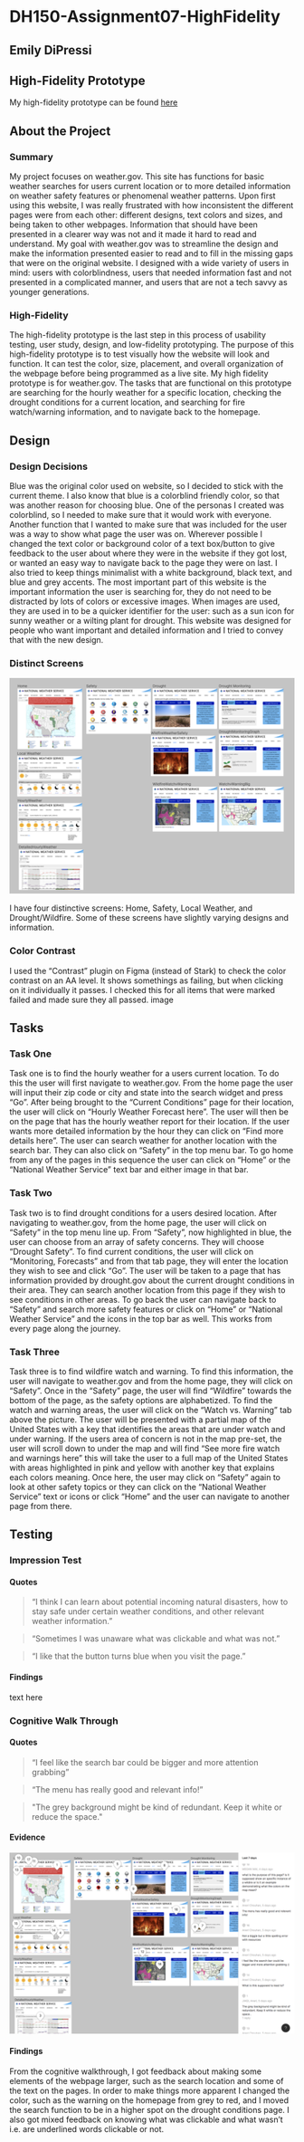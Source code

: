 # DH150-Assignment07-HighFidelity

## Emily DiPressi 

## High-Fidelity Prototype

My high-fidelity prototype can be found [here](https://www.figma.com/proto/3KVvLhIFcdui8PiMWYauCT/DH150-Assignment7-HighFidelityPrototype?node-id=29%3A4&scaling=min-zoom)

## About the Project 

### Summary 
My project focuses on weather.gov. This site has functions for basic weather searches for users current location or to more detailed information on weather safety features or phenomenal weather patterns. Upon first using this website, I was really frustrated with how inconsistent the different pages were from each other: different designs, text colors and sizes, and being taken to other webpages. Information that should have been presented in a clearer way was not and it made it hard to read and understand. My goal with weather.gov was to streamline the design and make the information presented easier to read and to fill in the missing gaps that were on the original website. I designed with a wide variety of users in mind: users with colorblindness, users that needed information fast and not presented in a complicated manner,  and users that are not a tech savvy as younger generations. 
 
### High-Fidelity
The high-fidelity prototype is the last step in this process of usability testing, user study, design, and low-fidelity prototyping. The purpose of this high-fidelity prototype is to test visually how the website will look and function. It can test the color, size, placement, and overall organization of the webpage before being programmed as a live site. My high fidelity prototype is for weather.gov. The tasks that are functional on this prototype are searching for the hourly weather for a specific location, checking the drought conditions for a current location, and searching for fire watch/warning information, and to navigate back to the homepage.

## Design 
### Design Decisions 
Blue was the original color used on website, so I decided to stick with the current theme. I also know that blue is a colorblind friendly color, so that was another reason for choosing blue. One of the personas I created was colorblind, so I needed to make sure that it would work with everyone. Another function that I wanted to make sure that was included for the user was a way to show what page the user was on. Wherever possible I changed the text color or background color of a text box/button to give feedback to the user about where they were in the website if they got lost, or wanted an easy way to navigate back to the page they were on last. I also tried to keep things minimalist with a white background, black text, and blue and grey accents. The most important part of this website is the important information the user is searching for, they do not need to be distracted by lots of colors or excessive images. When images are used, they are used in to be a quicker identifier for the user: such as a sun icon for sunny weather or a wilting plant for drought. This website was designed for people who want important and detailed information and I tried to convey that with the new design. 

### Distinct Screens 

![distinctscreens](3distinctivescreens.png)

I have four distinctive screens: Home, Safety, Local Weather, and Drought/Wildfire. Some of these screens have slightly varying designs and information.

### Color Contrast 
I used the “Contrast” plugin on Figma (instead of Stark) to check the color contrast on an AA level. It shows somethings as failing, but when clicking on it individually it passes. I checked this for all items that were marked failed and made sure they all passed. 
image
 
## Tasks 

### Task One
Task one is to find the hourly weather for a users current location. To do this the user will first navigate to weather.gov. From the home page the user will input their zip code or city and state into the search widget and press “Go”. After being brought to the “Current Conditions” page for their location, the user will click on “Hourly Weather Forecast here”. The user will then be on the page that has the hourly weather report for their location. If the user wants more detailed information by the hour they can click on “Find more details here”. The user can search weather for another location with the search bar. They can also click on “Safety” in the top menu bar. To go home from any of the pages in this sequence the user can click on “Home” or the “National Weather Service” text bar and either image in that bar. 

### Task Two 
Task two is to find drought conditions for a users desired location. After navigating to weather.gov, from the home page, the user will click on “Safety” in the top menu line up. From “Safety”, now highlighted in blue, the user can choose from an array of safety concerns. They will choose “Drought Safety”. To find current conditions, the user will click on “Monitoring, Forecasts” and from that tab page, they will enter the location they wish to see and click “Go”. The user will be taken to a page that has information provided by drought.gov about the current drought conditions in their area. They can search another location from this page if they wish to see conditions in other areas. To go back the user can navigate back to “Safety” and search more safety features or click on “Home” or “National Weather Service” and the icons in the top bar as well. This works from every page along the journey.

### Task Three
Task three is to find wildfire watch and warning. To find this information, the user will navigate to weather.gov and from the home page, they will click on “Safety”. Once in the “Safety” page, the user will find “Wildfire” towards the bottom of the page, as the safety options are alphabetized. To find the watch and warning areas, the user will click on the “Watch vs. Warning” tab above the picture. The user will be presented with a partial map of the United States with a key that identifies the areas that are under watch and under warning. If the users area of concern is not in the map pre-set, the user will scroll down to under the map and will find “See more fire watch and warnings here” this will take the user to a full map of the United States with areas highlighted in pink and yellow with another key that explains each colors meaning. Once here, the user may click on “Safety” again to look at other safety topics or they can click on the “National Weather Service” text or icons or click “Home” and the user can navigate to another page from there.
 
## Testing 

### Impression Test
#### Quotes 
> “I think I can learn about potential incoming natural disasters, how to stay safe under certain weather conditions, and other relevant weather information.”

> “Sometimes I was unaware what was clickable and what was not.”

> “I like that the button turns blue when you visit the page.”

#### Findings
text here

### Cognitive Walk Through 
#### Quotes 
> “I feel like the search bar could be bigger and more attention grabbing”

> “The menu has really good and relevant info!” 

> "The grey background might be kind of redundant. Keep it white or reduce the space."

#### Evidence
![walkthrough](cognitive.png)
#### Findings
From the cognitive walkthrough, I got feedback about making some elements of the webpage larger, such as the search location and some of the text on the pages. In order to make things more apparent I changed the color, such as the warning on the homepage from grey to red, and I moved the search function to be in a higher spot on the drought conditions page. I also got mixed feedback on knowing what was clickable and what wasn’t i.e. are underlined words clickable or not. 
